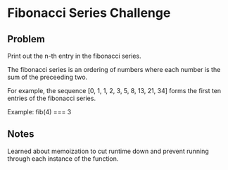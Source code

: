 # Fibonacci Series Challenge

## Problem

Print out the n-th entry in the fibonacci series.

The fibonacci series is an ordering of numbers where each number is the sum of the preceeding two.

For example, the sequence [0, 1, 1, 2, 3, 5, 8, 13, 21, 34]
forms the first ten entries of the fibonacci series.

Example:
fib(4) === 3

## Notes

Learned about memoization to cut runtime down and prevent running through each instance of the function.